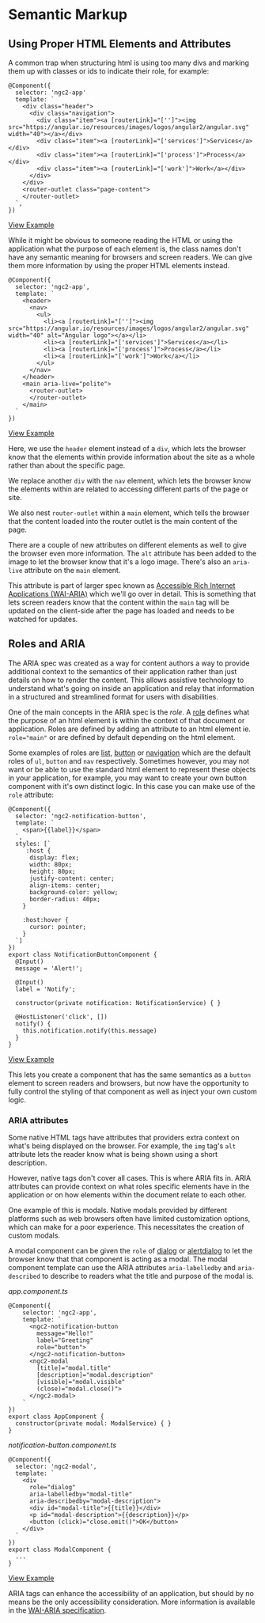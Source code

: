 # Semantic Markup

## Using Proper HTML Elements and Attributes

A common trap when structuring html is using too many divs and marking them up with classes or ids to indicate their role, for example:

```text
@Component({
  selector: 'ngc2-app'
  template: `
    <div class="header">
      <div class="navigation">
        <div class="item"><a [routerLink]="['']"><img src="https://angular.io/resources/images/logos/angular2/angular.svg" width="40"></a></div>
        <div class="item"><a [routerLink]="['services']">Services</a></div>
        <div class="item"><a [routerLink]="['process']">Process</a></div>
        <div class="item"><a [routerLink]="['work']">Work</a></div>
      </div>
    </div>
    <router-outlet class="page-content">
    </router-outlet>
  `,
})
```

[View Example](http://plnkr.co/edit/cm3wBDRqIrmxpECiQhg7?p=info)

While it might be obvious to someone reading the HTML or using the application what the purpose of each element is, the class names don't have any semantic meaning for browsers and screen readers. We can give them more information by using the proper HTML elements instead.

```text
@Component({
  selector: 'ngc2-app',
  template: `
    <header>
      <nav>
        <ul>
          <li><a [routerLink]="['']"><img src="https://angular.io/resources/images/logos/angular2/angular.svg" width="40" alt="Angular logo"></a></li>
          <li><a [routerLink]="['services']">Services</a></li>
          <li><a [routerLink]="['process']">Process</a></li>
          <li><a [routerLink]="['work']">Work</a></li>
        </ul>
      </nav>
    </header>
    <main aria-live="polite">
      <router-outlet>
      </router-outlet>
    </main>
  `
})
```

[View Example](https://plnkr.co/edit/LHFNBsdcfbRPFnQg1DE8?p=preview)

Here, we use the `header` element instead of a `div`, which lets the browser know that the elements within provide information about the site as a whole rather than about the specific page.

We replace another `div` with the `nav` element, which lets the browser know the elements within are related to accessing different parts of the page or site.

We also nest `router-outlet` within a `main` element, which tells the browser that the content loaded into the router outlet is the main content of the page.

There are a couple of new attributes on different elements as well to give the browser even more information. The `alt` attribute has been added to the image to let the browser know that it's a logo image. There's also an `aria-live` attribute on the `main` element.

This attribute is part of larger spec known as [Accessible Rich Internet Applications \(WAI-ARIA\)](https://www.w3.org/TR/wai-aria/) which we'll go over in detail. This is something that lets screen readers know that the content within the `main` tag will be updated on the client-side after the page has loaded and needs to be watched for updates.

## Roles and ARIA

The ARIA spec was created as a way for content authors a way to provide additional context to the semantics of their application rather than just details on how to render the content. This allows assistive technology to understand what's going on inside an application and relay that information in a structured and streamlined format for users with disabilities.

One of the main concepts in the ARIA spec is the _role_. A [role](https://www.w3.org/TR/wai-aria/roles) defines what the purpose of an html element is within the context of that document or application. Roles are defined by adding an attribute to an html element ie. `role="main"` or are defined by default depending on the html element.

Some examples of roles are [list](https://www.w3.org/TR/wai-aria/roles#list), [button](https://www.w3.org/TR/wai-aria/roles#button) or [navigation](https://www.w3.org/TR/wai-aria/roles#navigation) which are the default roles of `ul`, `button` and `nav` respectively. Sometimes however, you may not want or be able to use the standard html element to represent these objects in your application, for example, you may want to create your own button component with it's own distinct logic. In this case you can make use of the `role` attribute:

```text
@Component({
  selector: 'ngc2-notification-button',
  template: `
    <span>{{label}}</span>
  `,
  styles: [`
     :host {
      display: flex;
      width: 80px;
      height: 80px;
      justify-content: center;
      align-items: center;
      background-color: yellow;
      border-radius: 40px;
    }

    :host:hover {
      cursor: pointer;
    }
  `]
})
export class NotificationButtonComponent {
  @Input()
  message = 'Alert!';

  @Input()
  label = 'Notify';

  constructor(private notification: NotificationService) { }

  @HostListener('click', [])
  notify() {
    this.notification.notify(this.message)
  }
}
```

[View Example](https://plnkr.co/edit/aAjNnmeaEPbdfIWo9hPT?p=preview)

This lets you create a component that has the same semantics as a `button` element to screen readers and browsers, but now have the opportunity to fully control the styling of that component as well as inject your own custom logic.

### ARIA attributes

Some native HTML tags have attributes that providers extra context on what's being displayed on the browser. For example, the `img` tag's `alt` attribute lets the reader know what is being shown using a short description.

However, native tags don't cover all cases. This is where ARIA fits in. ARIA attributes can provide context on what roles specific elements have in the application or on how elements within the document relate to each other.

One example of this is modals. Native modals provided by different platforms such as web browsers often have limited customization options, which can make for a poor experience. This necessitates the creation of custom modals.

A modal component can be given the `role` of [dialog](https://www.w3.org/TR/wai-aria/roles#dialog) or [alertdialog](https://www.w3.org/TR/wai-aria/roles#alertdialog) to let the browser know that that component is acting as a modal. The modal component template can use the ARIA attributes `aria-labelledby` and `aria-described` to describe to readers what the title and purpose of the modal is.

_app.component.ts_

```text
@Component({
    selector: 'ngc2-app',
    template: `
      <ngc2-notification-button
        message="Hello!"
        label="Greeting"
        role="button">
      </ngc2-notification-button>
      <ngc2-modal
        [title]="modal.title"
        [description]="modal.description"
        [visible]="modal.visible"
        (close)="modal.close()">
      </ngc2-modal>
    `
})
export class AppComponent {
  constructor(private modal: ModalService) { }
}
```

_notification-button.component.ts_

```text
@Component({
  selector: 'ngc2-modal',
  template: `
    <div
      role="dialog"
      aria-labelledby="modal-title"
      aria-describedby="modal-description">
      <div id="modal-title">{{title}}</div>
      <p id="modal-description">{{description}}</p>
      <button (click)="close.emit()">OK</button>
    </div>
  `
})
export class ModalComponent {
  ...
}
```

[View Example](https://plnkr.co/edit/Vvu62nDZ18IkqiAop2A9?p=preview)

ARIA tags can enhance the accessibility of an application, but should by no means be the only accessibility consideration. More information is available in the [WAI-ARIA specification](https://www.w3.org/TR/wai-aria/).

